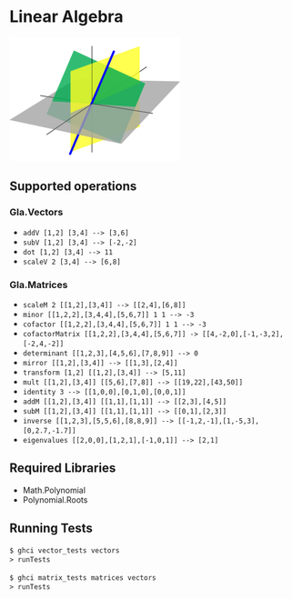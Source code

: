 # Linear Algebra

![](./header.png)

## Supported operations
### Gla.Vectors
- `addV [1,2] [3,4] --> [3,6]`
- `subV [1,2] [3,4] --> [-2,-2]`
- `dot [1,2] [3,4] --> 11`
- `scaleV 2 [3,4] --> [6,8]`

### Gla.Matrices
- `scaleM 2 [[1,2],[3,4]] --> [[2,4],[6,8]]`
- `minor [[1,2,2],[3,4,4],[5,6,7]] 1 1 --> -3`
- `cofactor [[1,2,2],[3,4,4],[5,6,7]] 1 1 --> -3`
- `cofactorMatrix [[1,2,2],[3,4,4],[5,6,7]] -> [[4,-2,0],[-1,-3,2],[-2,4,-2]]`
- `determinant [[1,2,3],[4,5,6],[7,8,9]] --> 0`
- `mirror [[1,2],[3,4]] --> [[1,3],[2,4]]`
- `transform [1,2] [[1,2],[3,4]] --> [5,11]`
- `mult [[1,2],[3,4]] [[5,6],[7,8]] --> [[19,22],[43,50]]`
- `identity 3 --> [[1,0,0],[0,1,0],[0,0,1]]`
- `addM [[1,2],[3,4]] [[1,1],[1,1]] --> [[2,3],[4,5]]`
- `subM [[1,2],[3,4]] [[1,1],[1,1]] --> [[0,1],[2,3]]`
- `inverse [[1,2,3],[5,5,6],[8,8,9]] --> [[-1,2,-1],[1,-5,3],[0,2.7,-1.7]]`
- `eigenvalues [[2,0,0],[1,2,1],[-1,0,1]] --> [2,1]`

## Required Libraries
- Math.Polynomial
- Polynomial.Roots

## Running Tests
```
$ ghci vector_tests vectors
> runTests

$ ghci matrix_tests matrices vectors
> runTests
```
